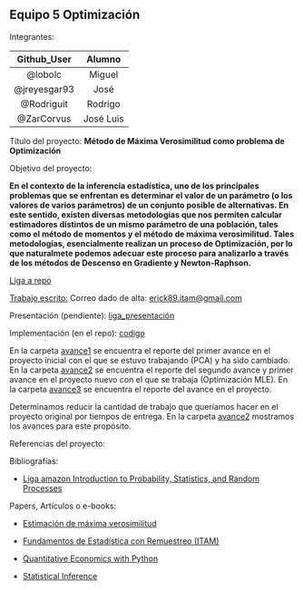 ## Equipo 5 Optimización

Integrantes:

| Github_User  | Alumno    |
|:------------:|:---------:|
| @lobolc      | Miguel    |
| @jreyesgar93 | José      |
| @Rodriguit   | Rodrigo   |
| @ZarCorvus   | José Luis |


Título del proyecto: **Método de Máxima Verosimilitud como problema de Optimización**

Objetivo del proyecto: 

**En el contexto de la inferencia estadística, uno de los principales problemas que se enfrentan es determinar el valor de un parámetro (o los valores de varios parámetros) de un conjunto posible de alternativas. En este sentido, existen diversas metodologías que nos permiten calcular estimadores distintos de un mismo parámetro de una población, tales como el método de momentos y el método de máxima verosimilitud. Tales metodologías, esencialmente realizan un proceso de Optimización, por lo que naturalmete podemos adecuar este proceso para analizarlo a través de los métodos de Descenso en Gradiente y Newton-Raphson.**

[Liga a repo](https://github.com/Rodriguit/Proyecto-final-equipo5-opt-2020)

[Trabajo escrito:](https://es.overleaf.com/project/5fc535eb8fa71982ee3a3c48) 
Correo dado de alta: erick89.itam@gmail.com 


Presentación (pendiente): [liga_presentación]()

Implementación (en el repo): [codigo](https://github.com/Rodriguit/Proyecto-final-equipo5-opt-2020) 

En la carpeta [avance1](avance1) se encuentra el reporte del primer avance en el proyecto inicial con el que se estuvo trabajando (PCA) y ha sido cambiado.
En la carpeta [avance2](avance2) se encuentra el reporte del segundo avance y primer avance en el proyecto nuevo con el que se trabaja (Optimización MLE).
En la carpeta [avance3](avance3) se encuentra el reporte del avance en el proyecto.

Determinamos reducir la cantidad de trabajo que queríamos hacer en el proyecto original por tiempos de entrega. En la carpeta [avance2](avance2) mostramos los avances para este propósito.


Referencias del proyecto:

Bibliografías:
  * [Liga amazon Introduction to Probability, Statistics, and Random Processes](https://www.amazon.com/-/es/Hossein-Pishro-Nik/dp/0990637204/ref=sr_1_3?__mk_es_US=ÅMÅŽÕÑ&dchild=1&keywords=probability+Hossein&qid=1607146984&sr=8-3)

Papers, Artículos o e-books:
  * [Estimación de máxima verosimilitud](https://economipedia.com/definiciones/estimacion-de-maxima-verosimilitud.html)

  * [Fundamentos de Estadística con Remuestreo (ITAM)](https://fundamentos-est.netlify.app/s-max-verosimilitud)

  * [Quantitative Economics with Python](https://python.quantecon.org/_downloads/pdf/quantitative_economics_with_python.pdf)    
  
  * [Statistical Inference](https://papers.ssrn.com/sol3/papers.cfm?abstract_id=3125891)    
  


